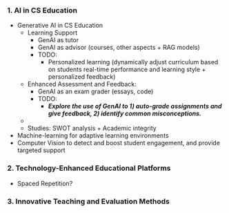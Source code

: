 ### 1. AI in CS Education
- Generative AI in CS Education
	- Learning Support
		- GenAI as tutor
		- GenAI as advisor (courses, other aspects + RAG models)
		- TODO: 
			- Personalized learning (dynamically adjust curriculum based on students real-time performance and learning style + personalized feedback) 
	- Enhanced Assessment and Feedback:
		- GenAI as an exam grader (essays, code)
		- TODO: 
			- ***Explore the use of GenAI to 1) auto-grade assignments and give feedback, 2) identify common misconceptions.***
	- 
	- Studies: SWOT analysis + Academic integrity 
- Machine-learning for adaptive learning environments
- Computer Vision to detect and boost student engagement, and provide targeted support

### 2. Technology-Enhanced Educational Platforms
- Spaced Repetition? 
### 3.  Innovative Teaching and Evaluation Methods

